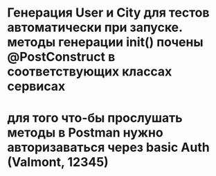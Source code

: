 # Генерация User и City для тестов автоматически при запуске. методы генерации init() почены @PostConstruct в соответствующих классах сервисах
# для того что-бы прослушать методы в Postman нужно авторизаваться через basic Auth (Valmont, 12345)
